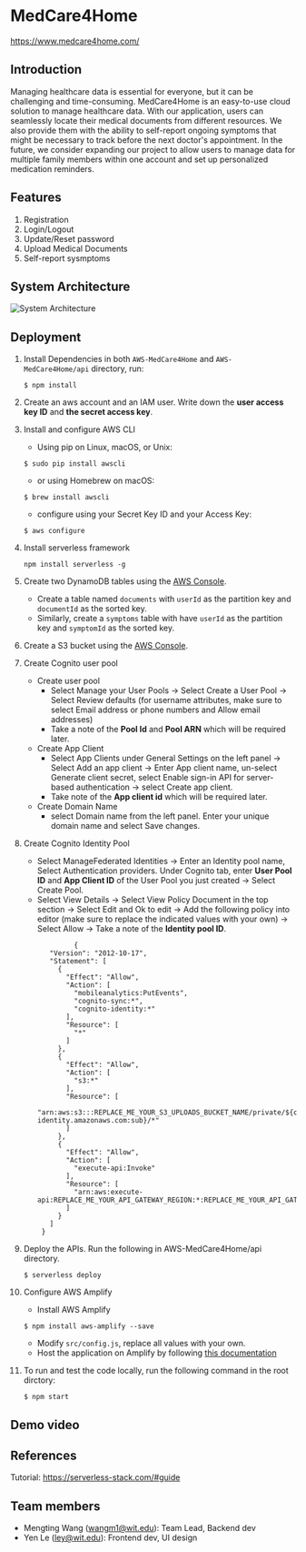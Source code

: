 # MedCare4Home

https://www.medcare4home.com/

## Introduction

Managing healthcare data is essential for everyone, but it can be challenging and time-consuming. MedCare4Home is an easy-to-use cloud solution to manage healthcare data. With our application, users can seamlessly locate their medical documents from different resources. We also provide them with the ability to self-report ongoing symptoms that might be necessary to track before the next doctor's appointment. In the future, we consider expanding our project to allow users to manage data for multiple family members within one account and set up personalized medication reminders. 

## Features
1. Registration
2. Login/Logout
3. Update/Reset password
4. Upload Medical Documents
5. Self-report sysmptoms

## System Architecture
![System Architecture](https://github.com/wangm1atwit/AWS-MedCare4Home/blob/main/image/System%20Architecture.png)

## Deployment
1. Install Dependencies in both ```AWS-MedCare4Home``` and ```AWS-MedCare4Home/api``` directory, run:
      ```
      $ npm install
      ```
2. Create an aws account and an IAM user. Write down the __user access key ID__ and __the secret access key__.
3. Install and configure AWS CLI  
      - Using pip on Linux, macOS, or Unix:
      ```
      $ sudo pip install awscli
      ```
      - or using Homebrew on macOS:
      ```
      $ brew install awscli
      ```
      - configure using your Secret Key ID and your Access Key:
      ```
      $ aws configure
      ```
4. Install serverless framework
      ```
      npm install serverless -g
      ```
5. Create two DynamoDB tables using the [AWS Console](https://aws.amazon.com/console/).
      - Create a table named ```documents``` with ```userId``` as the partition key and ```documentId``` as the sorted key. 
      - Similarly, create a ```symptoms``` table with have ```userId``` as the partition key and ```symptomId``` as the sorted key.

6. Create a S3 bucket using the [AWS Console](https://aws.amazon.com/console/). 

7. Create Cognito user pool
      - Create user pool
         - Select Manage your User Pools -> Select Create a User Pool -> Select Review defaults (for username attributes, make sure to select Email address or phone numbers and Allow email addresses)  
         - Take a note of the __Pool Id__ and __Pool ARN__ which will be required later. 
      - Create App Client
        - Select App Clients under General Settings on the left panel -> Select Add an app client -> Enter App client name, un-select Generate client secret, select Enable sign-in API for server-based authentication -> select Create app client.
        - Take note of the __App client id__ which will be required later.
      - Create Domain Name
        -  select Domain name from the left panel. Enter your unique domain name and select Save changes. 
8. Create Cognito Identity Pool
     - Select ManageFederated Identities -> Enter an Identity pool name, Select Authentication providers. Under Cognito tab, enter __User Pool ID__ and __App Client ID__ of the User Pool you just created -> Select Create Pool.
     - Select View Details -> Select View Policy Document in the top section -> Select Edit and Ok to edit -> Add the following policy into editor (make sure to replace the indicated values with your own) -> Select Allow -> Take a note of the __Identity pool ID__. 
         ```
                  {
            "Version": "2012-10-17",
            "Statement": [
              {
                "Effect": "Allow",
                "Action": [
                  "mobileanalytics:PutEvents",
                  "cognito-sync:*",
                  "cognito-identity:*"
                ],
                "Resource": [
                  "*"
                ]
              },
              {
                "Effect": "Allow",
                "Action": [
                  "s3:*"
                ],
                "Resource": [
                  "arn:aws:s3:::REPLACE_ME_YOUR_S3_UPLOADS_BUCKET_NAME/private/${cognito-identity.amazonaws.com:sub}/*"
                ]
              },
              {
                "Effect": "Allow",
                "Action": [
                  "execute-api:Invoke"
                ],
                "Resource": [
                  "arn:aws:execute-api:REPLACE_ME_YOUR_API_GATEWAY_REGION:*:REPLACE_ME_YOUR_API_GATEWAY_ID/*/*/*"
                ]
              }
            ]
          }
        ```
9. Deploy the APIs. Run the following in AWS-MedCare4Home/api directory.
      ```
      $ serverless deploy
      ```
10. Configure AWS Amplify
      - Install AWS Amplify
      ```
      $ npm install aws-amplify --save
      ```   
      - Modify ```src/config.js```, replace all values with your own.
      - Host the application on Amplify by following [this documentation](https://aws.amazon.com/getting-started/hands-on/host-static-website/)

11. To run and test the code locally, run the following command in the root dirctory:
      ```
      $ npm start
      ```   


## Demo video



## References

Tutorial: https://serverless-stack.com/#guide

## Team members

* Mengting Wang (wangm1@wit.edu): Team Lead, Backend dev
* Yen Le (ley@wit.edu): Frontend dev, UI design
